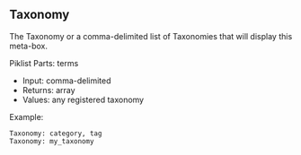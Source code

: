 ## Taxonomy

The Taxonomy or a comma-delimited list of Taxonomies that will display this meta-box.

Piklist Parts: terms

* Input:  comma-delimited
* Returns:  array
* Values:  any registered taxonomy

Example:
```
Taxonomy: category, tag
Taxonomy: my_taxonomy
```

